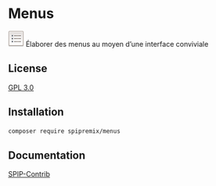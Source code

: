 # Menus

![Logo](prive/themes/spip/images/menu-32.png) Élaborer des menus au moyen d’une interface conviviale

## License

[GPL 3.0](LICENSE)

## Installation

```bash
composer require spipremix/menus
```

## Documentation

[SPIP-Contrib](https://contrib.spip.net/Menus-3139)
